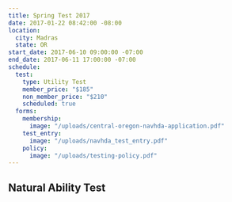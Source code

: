 ```yaml
---
title: Spring Test 2017
date: 2017-01-22 08:42:00 -08:00
location:
  city: Madras
  state: OR
start_date: 2017-06-10 09:00:00 -07:00
end_date: 2017-06-11 17:00:00 -07:00
schedule:
  test:
    type: Utility Test
    member_price: "$185"
    non_member_price: "$210"
    scheduled: true
  forms:
    membership:
      image: "/uploads/central-oregon-navhda-application.pdf"
    test_entry:
      image: "/uploads/navhda_test_entry.pdf"
    policy:
      image: "/uploads/testing-policy.pdf"
---
```


## Natural Ability Test